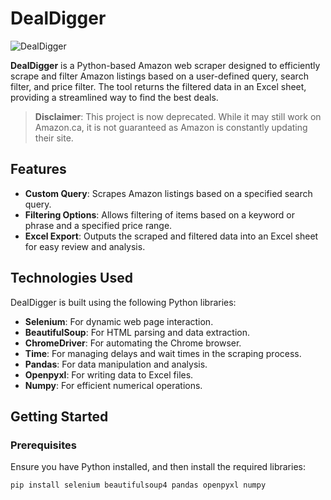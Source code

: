 # DealDigger

![DealDigger](https://github.com/user-attachments/assets/272c59c9-f61b-4e30-b741-7974a23369ef)

**DealDigger** is a Python-based Amazon web scraper designed to efficiently scrape and filter Amazon listings based on a user-defined query, search filter, and price filter. The tool returns the filtered data in an Excel sheet, providing a streamlined way to find the best deals.

> **Disclaimer**: This project is now deprecated. While it may still work on Amazon.ca, it is not guaranteed as Amazon is constantly updating their site.

## Features

- **Custom Query**: Scrapes Amazon listings based on a specified search query.
- **Filtering Options**: Allows filtering of items based on a keyword or phrase and a specified price range.
- **Excel Export**: Outputs the scraped and filtered data into an Excel sheet for easy review and analysis.

## Technologies Used

DealDigger is built using the following Python libraries:

- **Selenium**: For dynamic web page interaction.
- **BeautifulSoup**: For HTML parsing and data extraction.
- **ChromeDriver**: For automating the Chrome browser.
- **Time**: For managing delays and wait times in the scraping process.
- **Pandas**: For data manipulation and analysis.
- **Openpyxl**: For writing data to Excel files.
- **Numpy**: For efficient numerical operations.

## Getting Started

### Prerequisites

Ensure you have Python installed, and then install the required libraries:

```bash
pip install selenium beautifulsoup4 pandas openpyxl numpy

